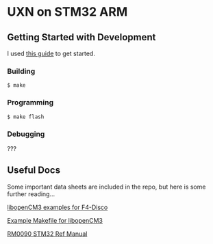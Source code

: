 # UXN on STM32 ARM

## Getting Started with Development

I used [this guide](https://rhye.org/post/stm32-with-opencm3-0-compiling-and-uploading/) to get started.

### Building

    $ make

### Programming

    $ make flash

### Debugging

???

## Useful Docs

Some important data sheets are included in the repo, but here is some further reading...

[libopenCM3 examples for
F4-Disco](https://github.com/libopencm3/libopencm3-examples/tree/master/examples/stm32/f4/stm32f4-discovery)

[Example Makefile for libopenCM3](https://github.com/libopencm3/libopencm3-examples/blob/master/examples/rules.mk)

[RM0090 STM32 Ref Manual](https://www.st.com/resource/en/reference_manual/dm00031020-stm32f405-415-stm32f407-417-stm32f427-437-and-stm32f429-439-advanced-arm-based-32-bit-mcus-stmicroelectronics.pdf)
